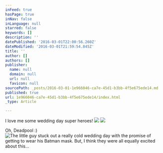 ```yaml
---
inFeed: true
hasPage: true
inNav: false
inLanguage: null
starred: false
keywords: []
description: ''
datePublished: '2016-03-01T22:00:56.260Z'
dateModified: '2016-03-01T21:59:54.845Z'
title: ''
author: []
authors: []
publisher:
  name: null
  domain: null
  url: null
  favicon: null
sourcePath: _posts/2016-03-01-1e966046-ca7e-45d1-b3bb-4f5e675ede14.md
published: true
url: 1e966046-ca7e-45d1-b3bb-4f5e675ede14/index.html
_type: Article

---
```

I love me some wedding day super heroes!
![](https://the-grid-user-content.s3-us-west-2.amazonaws.com/ae6a0b95-cf57-4dc2-9529-93b4aba6bad0.jpg)
![](https://the-grid-user-content.s3-us-west-2.amazonaws.com/ef33d49b-ed4e-454d-93fb-18b02fec85bb.jpg)

Oh, Deadpool :)
![The little guy stuck out a really cold wedding day with the promise of getting to wear his Batman mask. But, I think they were all equally excited about this...](https://the-grid-user-content.s3-us-west-2.amazonaws.com/fba42232-b459-4265-a3e7-dcb605c77038.jpg)